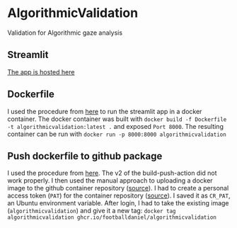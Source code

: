 # AlgorithmicValidation
Validation for Algorithmic gaze analysis

## Streamlit
[The app is hosted here](https://share.streamlit.io/footballdaniel/algorithmicvalidation/main/validation.py)

## Dockerfile
I used the procedure from [here](https://www.databentobox.com/2020/10/08/python-apps-with-docker/) to run the streamlit app in a docker container.
The docker container was built with `docker build -f Dockerfile -t algorithmicvalidation:latest .`  and exposed `Port 8000`. The resulting container can be run with `docker run -p 8000:8000 algorithmicvalidation` 

## Push dockerfile to github package
I used the procedure from [here](https://docs.github.com/en/free-pro-team@latest/actions/guides/publishing-docker-images). The v2 of the build-push-action did not work properly.
I then used the manual approach to uploading a docker image to the github container repository ([source](https://docs.github.com/en/free-pro-team@latest/packages/managing-container-images-with-github-container-registry/pushing-and-pulling-docker-images)). I had to create a personal access token (`PAT`) for the container repository ([source](https://docs.github.com/en/free-pro-team@latest/github/authenticating-to-github/creating-a-personal-access-token)). I saved it as `CR_PAT`, an Ubuntu environment variable.
After login, I had to take the existing image (`algorithmicvalidation`) and give it a new tag: `docker tag algorithmicvalidation ghcr.io/footballdaniel/algorithmicvalidation`


